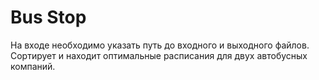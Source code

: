 # Bus Stop
На входе необходимо указать путь до входного и выходного файлов.
</br> Сортирует и находит оптимальные расписания для двух автобусных компаний.
